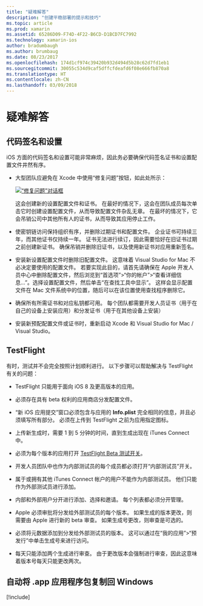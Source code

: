 ```yaml
---
title: "疑难解答"
description: "创建平稳部署的提示和技巧"
ms.topic: article
ms.prod: xamarin
ms.assetid: 65286D09-F74D-4F22-B6CD-D1BCD7FC7992
ms.technology: xamarin-ios
author: bradumbaugh
ms.author: brumbaug
ms.date: 08/23/2017
ms.openlocfilehash: 174d1cf974c39420b932d494d5b28c62d7fd1eb1
ms.sourcegitcommit: 30055c534d9caf5dffcfdeafd6f08e666fb870a8
ms.translationtype: HT
ms.contentlocale: zh-CN
ms.lasthandoff: 03/09/2018
---
```

# <a name="troubleshooting"></a>疑难解答

## <a name="code-signing--provisioning"></a>代码签名和设置

iOS 方面的代码签名和设置可能非常麻烦，因此务必要确保代码签名证书和设置配置文件井然有序。

* 大型团队应避免在 Xcode 中使用“修复问题”按钮，如此处所示：

    [![](troubleshooting-images/fixissue.png "“修复问题”对话框")](troubleshooting-images/fixissue.png#lightbox)

    这会创建新的设置配置文件和证书。 在最好的情况下，这会在团队成员每次单击它时创建设置配置文件，从而导致配置文件杂乱无章。 在最坏的情况下，它会吊销公司中其他所有人的证书，从而导致其应用停止工作。

* 使密钥链访问保持组织有序，并删除过期证书和配置文件。 企业证书可持续三年，而其他证书仅持续一年。 证书无法进行续订，因此需要恰好在旧证书过期之前创建新证书。 确保吊销并删除旧证书，以及使用新证书对应用重新签名。

* 安装新设置配置文件时删除旧配置文件。 这意味着 Visual Studio for Mac 不必决定要使用的配置文件。 若要实现此目的，请首先请确保在 Apple 开发人员中心中删除配置文件，然后浏览到“首选项”>“你的帐户”>“查看详细信息...”。选择设置配置文件，然后单击“在查找工具中显示”。 这样会显示配置文件在 Mac 文件系统中的位置，随后可以在该位置使用查找程序删除它。

* 确保所有所需证书和对应私钥都可用。 每个团队都需要开发人员证书（用于在自己的设备上安装应用）和分发证书（用于在其他设备上安装）

* 安装新预配配置文件或证书时，重新启动 Xcode 和 Visual Studio for Mac / Visual Studio。


## <a name="testflight"></a>TestFlight

有时，测试并不会完全按照计划顺利进行。  以下步骤可以帮助解决与 TestFlight 有关的问题：

- TestFlight 只能用于面向 iOS 8 及更高版本的应用。

- 必须存在具有 beta 权利的应用商店分发配置文件。

- “新 iOS 应用提交”窗口必须包含与应用的 **Info.plist** 完全相同的信息，并且必须填写所有部分。 必须在上传到 TestFlight 之前为应用指定图标。

- 上传新生成时，需要 1 到 5 分钟的时间，直到生成出现在 iTunes Connect 中。

- 必须为每个版本的应用打开 [TestFlight Beta 测试开关](~/ios/deploy-test/testflight.md#beta-testing)。

- 开发人员团队中也作为内部测试员的每个成员都必须打开“内部测试员”开关。

- 属于或拥有其他 iTunes Connect 帐户的用户不能作为内部测试员。 他们只能作为外部测试员进行添加。

- 内部和外部用户分开进行添加、选择和邀请。 每个列表都必须分开管理。

- Apple 必须审批将分发给外部测试员的每个版本。 如果生成的版本更改，则需要由 Apple 进行新的 beta 审查。 如果生成号更改，则审查是可选的。

- 必须将元数据添加到分发给外部测试员的版本。 这可以通过在“我的应用”>“预发行”中单击生成号来进行访问。

- 每天只能添加两个生成进行审查。 由于更改版本会强制进行审查，因此这意味着版本号每天只能更改两次。

<a name="Automatically_copy_app_bundles_back_to_Windows" />

## <a name="automatically-copy-app-bundles-back-to-windows"></a>自动将 .app 应用程序包复制回 Windows

[!include[](~/ios/includes/copy-app-bundle-to-windows.md)]
